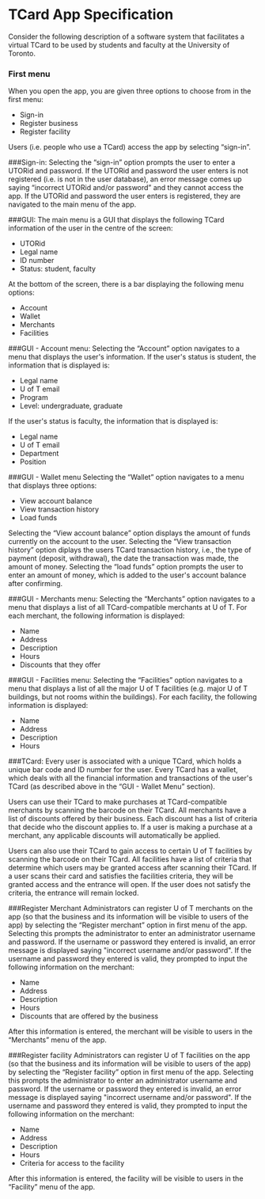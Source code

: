 # TCard App Specification

Consider the following description of a software system that facilitates a virtual TCard to be used by students and
faculty at the University of Toronto.

### First menu
When you open the app, you are given three options to choose from in the first menu:
- Sign-in
- Register business
- Register facility

Users (i.e. people who use a TCard) access the app by selecting “sign-in”.

###Sign-in:
Selecting the “sign-in” option prompts the user to enter a UTORid and password. If the UTORid and password the user
enters is not registered (i.e. is not in the user database), an error message comes up saying “incorrect UTORid and/or
password” and they cannot access the app. If the UTORid and password the user enters is registered, they are navigated
to the main menu of the app.

###GUI:
The main menu is a GUI that displays the following TCard information of the user in the centre of the screen:
- UTORid
- Legal name
- ID number
- Status: student, faculty

At the bottom of the screen, there is a bar displaying the following menu options:
- Account
- Wallet
- Merchants
- Facilities

###GUI - Account menu:
Selecting the “Account” option navigates to a menu that displays the user's information. If the user's status is student,
the information that is displayed is:
- Legal name
- U of T email
- Program
- Level: undergraduate, graduate

If the user's status is faculty, the information that is displayed is:
- Legal name
- U of T email
- Department
- Position

###GUI - Wallet menu
Selecting the “Wallet” option navigates to a menu that displays three options:
- View account balance
- View transaction history
- Load funds

Selecting the “View account balance” option displays the amount of funds currently on the account to the user.
Selecting the “View transaction history” option diplays the users TCard transaction history, i.e., the type of payment
(deposit, withdrawal), the date the transaction was made, the amount of money. Selecting the “load funds” option prompts
the user to enter an amount of money, which is added to the user's account balance after confirming.

###GUI - Merchants menu:
Selecting the “Merchants” option navigates to a menu that displays a list of all TCard-compatible merchants
at U of T. For each merchant, the following information is displayed:
- Name
- Address
- Description
- Hours
- Discounts that they offer

###GUI - Facilities menu:
Selecting the “Facilities” option navigates to a menu that displays a list of all the major U of T facilities (e.g.
major U of T buildings, but not rooms within the buildings). For each facility, the following information is displayed:
- Name
- Address
- Description
- Hours

###TCard:
Every user is associated with a unique TCard, which holds a unique bar code and ID number for the user. Every TCard has
a wallet, which deals with all the financial information and transactions of the user's TCard (as described above in
the “GUI - Wallet Menu” section).

Users can use their TCard to make purchases at TCard-compatible merchants by scanning the barcode on their TCard. All
merchants have a list of discounts offered by their business. Each discount has a list of criteria that decide who the
discount applies to. If a user is making a purchase at a merchant, any applicable discounts will automatically be
applied.

Users can also use their TCard to gain access to certain U of T facilities by scanning the barcode on their TCard.
All facilities have a list of criteria that determine which users may be granted access after scanning their TCard.
If a user scans their card and satisfies the facilities criteria, they will be granted access and the entrance will
open. If the user does not satisfy the criteria, the entrance will remain locked.

###Register Merchant
Administrators can register U of T merchants on the app (so that the business and its information will be visible to
users of the app) by selecting the “Register merchant” option in first menu of the app. Selecting this prompts the
administrator to enter an administrator username and password. If the username or password they entered is invalid, an
error message is displayed saying "incorrect username and/or password". If the username and password they entered is
valid, they prompted to input the following information on the merchant:
- Name
- Address
- Description
- Hours
- Discounts that are offered by the business

After this information is entered, the merchant will be visible to users in the “Merchants” menu of the app.

###Register facility
Administrators can register U of T facilities on the app (so that the business and its information will be visible to
users of the app) by selecting the “Register facility” option in first menu of the app. Selecting this prompts the
administrator to enter an administrator username and password. If the username or password they entered is invalid, an
error message is displayed saying "incorrect username and/or password". If the username and password they entered is
valid, they prompted to input the following information on the merchant:
- Name
- Address
- Description
- Hours
- Criteria for access to the facility

After this information is entered, the facility will be visible to users in the “Facility” menu of the app.
